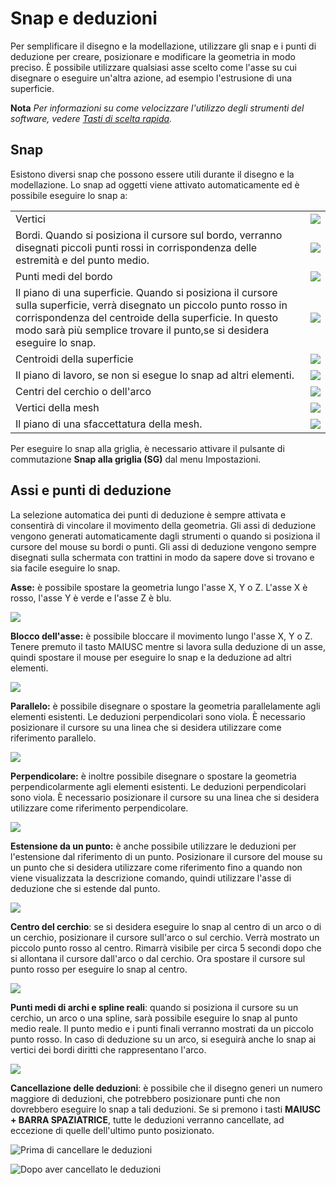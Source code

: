 # Snap e deduzioni

Per semplificare il disegno e la modellazione, utilizzare gli snap e i punti di deduzione per creare, posizionare e modificare la geometria in modo preciso. È possibile utilizzare qualsiasi asse scelto come l'asse su cui disegnare o eseguire un'altra azione, ad esempio l'estrusione di una superficie.

**Nota** _Per informazioni su come velocizzare l'utilizzo degli strumenti del software, vedere_ [_Tasti di scelta rapida_](../appendix/keyboard-shortcuts.md)_._

## Snap

Esistono diversi snap che possono essere utili durante il disegno e la modellazione. Lo snap ad oggetti viene attivato automaticamente ed è possibile eseguire lo snap a:

|                                                                                                                                                                            |                                        |
| -------------------------------------------------------------------------------------------------------------------------------------------------------------------------- | -------------------------------------- |
| Vertici | ![](<../.gitbook/assets/inf3 (3).png>) |
| Bordi. Quando si posiziona il cursore sul bordo, verranno disegnati piccoli punti rossi in corrispondenza delle estremità e del punto medio. | ![](../.gitbook/assets/inf4.png) |
| Punti medi del bordo | ![](../.gitbook/assets/inf5.png) |
| Il piano di una superficie. Quando si posiziona il cursore sulla superficie, verrà disegnato un piccolo punto rosso in corrispondenza del centroide della superficie. In questo modo sarà più semplice trovare il punto,se si desidera eseguire lo snap. | ![](../.gitbook/assets/inf6.png) |
| Centroidi della superficie | ![](../.gitbook/assets/inf7.png) |
| Il piano di lavoro, se non si esegue lo snap ad altri elementi. | ![](../.gitbook/assets/inf8.png) |
| Centri del cerchio o dell'arco | ![](../.gitbook/assets/inf9.png) |
| Vertici della mesh | ![](../.gitbook/assets/inf2.png) |
| Il piano di una sfaccettatura della mesh. | ![](../.gitbook/assets/inf1.png) |

Per eseguire lo snap alla griglia, è necessario attivare il pulsante di commutazione **Snap alla griglia (SG)** dal menu Impostazioni.

## Assi e punti di deduzione

La selezione automatica dei punti di deduzione è sempre attivata e consentirà di vincolare il movimento della geometria. Gli assi di deduzione vengono generati automaticamente dagli strumenti o quando si posiziona il cursore del mouse su bordi o punti. Gli assi di deduzione vengono sempre disegnati sulla schermata con trattini in modo da sapere dove si trovano e sia facile eseguire lo snap.

**Asse:** è possibile spostare la geometria lungo l'asse X, Y o Z. L'asse X è rosso, l'asse Y è verde e l'asse Z è blu.

![](../.gitbook/assets/inf10.png)

**Blocco dell'asse:** è possibile bloccare il movimento lungo l'asse X, Y o Z. Tenere premuto il tasto MAIUSC mentre si lavora sulla deduzione di un asse, quindi spostare il mouse per eseguire lo snap e la deduzione ad altri elementi.

![](../.gitbook/assets/inf13.png)

**Parallelo:** è possibile disegnare o spostare la geometria parallelamente agli elementi esistenti. Le deduzioni perpendicolari sono viola. È necessario posizionare il cursore su una linea che si desidera utilizzare come riferimento parallelo.

![](../.gitbook/assets/inf14.png)

**Perpendicolare:** è inoltre possibile disegnare o spostare la geometria perpendicolarmente agli elementi esistenti. Le deduzioni perpendicolari sono viola. È necessario posizionare il cursore su una linea che si desidera utilizzare come riferimento perpendicolare.

![](../.gitbook/assets/inf15.png)

**Estensione da un punto:** è anche possibile utilizzare le deduzioni per l'estensione dal riferimento di un punto. Posizionare il cursore del mouse su un punto che si desidera utilizzare come riferimento fino a quando non viene visualizzata la descrizione comando, quindi utilizzare l'asse di deduzione che si estende dal punto.

![](../.gitbook/assets/inf16.png)

**Centro del cerchio**: se si desidera eseguire lo snap al centro di un arco o di un cerchio, posizionare il cursore sull'arco o sul cerchio. Verrà mostrato un piccolo punto rosso al centro. Rimarrà visibile per circa 5 secondi dopo che si allontana il cursore dall'arco o dal cerchio. Ora spostare il cursore sul punto rosso per eseguire lo snap al centro.

![](../.gitbook/assets/inf17.png)

**Punti medi di archi e spline reali**: quando si posiziona il cursore su un cerchio, un arco o una spline, sarà possibile eseguire lo snap al punto medio reale. Il punto medio e i punti finali verranno mostrati da un piccolo punto rosso. In caso di deduzione su un arco, si eseguirà anche lo snap ai vertici dei bordi diritti che rappresentano l'arco.

![](../.gitbook/assets/inf18.png)

**Cancellazione delle deduzioni**: è possibile che il disegno generi un numero maggiore di deduzioni, che potrebbero posizionare punti che non dovrebbero eseguire lo snap a tali deduzioni. Se si premono i tasti **MAIUSC + BARRA SPAZIATRICE**, tutte le deduzioni verranno cancellate, ad eccezione di quelle dell'ultimo punto posizionato.

![Prima di cancellare le deduzioni](../.gitbook/assets/inf19.png)

![Dopo aver cancellato le deduzioni](../.gitbook/assets/inf20.png)
